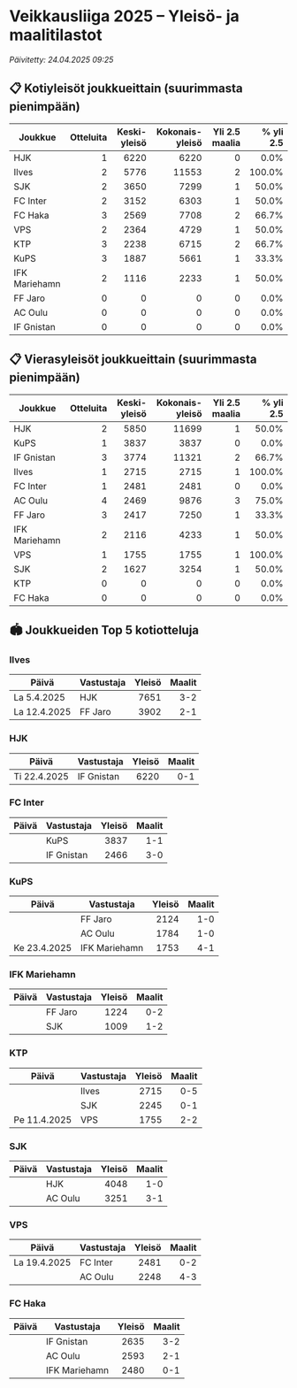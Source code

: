 # Veikkausliiga 2025 – Yleisö- ja maalitilastot

*Päivitetty: 24.04.2025 09:25*

## 📋 Kotiyleisöt joukkueittain (suurimmasta pienimpään)
| Joukkue | Otteluita | Keski-yleisö | Kokonais-yleisö | Yli 2.5 maalia | % yli 2.5 |
|---------|---------:|------------:|---------------:|--------------:|---------:|
| HJK | 1 | 6220 | 6220 | 0 | 0.0% |
| Ilves | 2 | 5776 | 11553 | 2 | 100.0% |
| SJK | 2 | 3650 | 7299 | 1 | 50.0% |
| FC Inter | 2 | 3152 | 6303 | 1 | 50.0% |
| FC Haka | 3 | 2569 | 7708 | 2 | 66.7% |
| VPS | 2 | 2364 | 4729 | 1 | 50.0% |
| KTP | 3 | 2238 | 6715 | 2 | 66.7% |
| KuPS | 3 | 1887 | 5661 | 1 | 33.3% |
| IFK Mariehamn | 2 | 1116 | 2233 | 1 | 50.0% |
| FF Jaro | 0 | 0 | 0 | 0 | 0.0% |
| AC Oulu | 0 | 0 | 0 | 0 | 0.0% |
| IF Gnistan | 0 | 0 | 0 | 0 | 0.0% |

## 📋 Vierasyleisöt joukkueittain (suurimmasta pienimpään)
| Joukkue | Otteluita | Keski-yleisö | Kokonais-yleisö | Yli 2.5 maalia | % yli 2.5 |
|---------|---------:|------------:|---------------:|--------------:|---------:|
| HJK | 2 | 5850 | 11699 | 1 | 50.0% |
| KuPS | 1 | 3837 | 3837 | 0 | 0.0% |
| IF Gnistan | 3 | 3774 | 11321 | 2 | 66.7% |
| Ilves | 1 | 2715 | 2715 | 1 | 100.0% |
| FC Inter | 1 | 2481 | 2481 | 0 | 0.0% |
| AC Oulu | 4 | 2469 | 9876 | 3 | 75.0% |
| FF Jaro | 3 | 2417 | 7250 | 1 | 33.3% |
| IFK Mariehamn | 2 | 2116 | 4233 | 1 | 50.0% |
| VPS | 1 | 1755 | 1755 | 1 | 100.0% |
| SJK | 2 | 1627 | 3254 | 1 | 50.0% |
| KTP | 0 | 0 | 0 | 0 | 0.0% |
| FC Haka | 0 | 0 | 0 | 0 | 0.0% |

## 🏟️ Joukkueiden Top 5 kotiotteluja
### Ilves
| Päivä | Vastustaja | Yleisö | Maalit |
|------|-----------|--------:|-------:|
| La 5.4.2025 | HJK | 7651 | 3-2 |
| La 12.4.2025 | FF Jaro | 3902 | 2-1 |

### HJK
| Päivä | Vastustaja | Yleisö | Maalit |
|------|-----------|--------:|-------:|
| Ti 22.4.2025 | IF Gnistan | 6220 | 0-1 |

### FC Inter
| Päivä | Vastustaja | Yleisö | Maalit |
|------|-----------|--------:|-------:|
|  | KuPS | 3837 | 1-1 |
|  | IF Gnistan | 2466 | 3-0 |

### KuPS
| Päivä | Vastustaja | Yleisö | Maalit |
|------|-----------|--------:|-------:|
|  | FF Jaro | 2124 | 1-0 |
|  | AC Oulu | 1784 | 1-0 |
| Ke 23.4.2025 | IFK Mariehamn | 1753 | 4-1 |

### IFK Mariehamn
| Päivä | Vastustaja | Yleisö | Maalit |
|------|-----------|--------:|-------:|
|  | FF Jaro | 1224 | 0-2 |
|  | SJK | 1009 | 1-2 |

### KTP
| Päivä | Vastustaja | Yleisö | Maalit |
|------|-----------|--------:|-------:|
|  | Ilves | 2715 | 0-5 |
|  | SJK | 2245 | 0-1 |
| Pe 11.4.2025 | VPS | 1755 | 2-2 |

### SJK
| Päivä | Vastustaja | Yleisö | Maalit |
|------|-----------|--------:|-------:|
|  | HJK | 4048 | 1-0 |
|  | AC Oulu | 3251 | 3-1 |

### VPS
| Päivä | Vastustaja | Yleisö | Maalit |
|------|-----------|--------:|-------:|
| La 19.4.2025 | FC Inter | 2481 | 0-2 |
|  | AC Oulu | 2248 | 4-3 |

### FC Haka
| Päivä | Vastustaja | Yleisö | Maalit |
|------|-----------|--------:|-------:|
|  | IF Gnistan | 2635 | 3-2 |
|  | AC Oulu | 2593 | 2-1 |
|  | IFK Mariehamn | 2480 | 0-1 |

